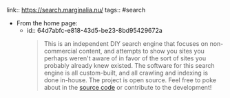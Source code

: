 link:: https://search.marginalia.nu/
tags:: #search

- From the home page:
	- id:: 64d7abfc-e818-43d5-be23-8bd95429672a
	  > This is an independent DIY search engine that focuses on non-commercial content, and attempts to show you sites you perhaps weren't aware of in favor of the sort of sites you probably already knew existed.
	  > The software for this search engine is all custom-built, and all crawling and indexing is done in-house. The project is open source. Feel free to poke about in the [source code](https://git.marginalia.nu/marginalia/marginalia.nu) or contribute to the development!